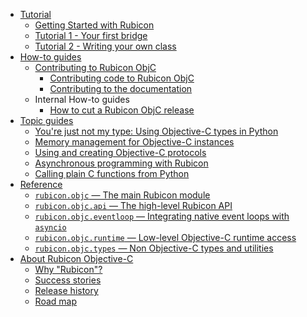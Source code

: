 <!-- rumdl-disable-line MD041 -->

<!-- rumdl-disable MD007 -->

- [Tutorial](tutorial/index.md)
    - [Getting Started with Rubicon](tutorial/tutorial-0.md)
    - [Tutorial 1 - Your first bridge](tutorial/tutorial-1.md)
    - [Tutorial 2 - Writing your own class](tutorial/tutorial-2.md)
- [How-to guides](how-to/index.md)
    - [Contributing to Rubicon ObjC](how-to/contribute/index.md)
        - [Contributing code to Rubicon ObjC](how-to/contribute/code.md)
        - [Contributing to the documentation](how-to/contribute/docs.md)
    - Internal How-to guides
        - [How to cut a Rubicon ObjC release](how-to/internal/release.md)
- [Topic guides](topics/index.md)
    - [You're just not my type: Using Objective-C types in Python](topics/type-mapping.md)
    - [Memory management for Objective-C instances](topics/memory-management.md)
    - [Using and creating Objective-C protocols](topics/protocols.md)
    - [Asynchronous programming with Rubicon](topics/async.md)
    - [Calling plain C functions from Python](topics/c-functions.md)
- [Reference](reference/index.md)
    - [`rubicon.objc` — The main Rubicon module](reference/rubicon-objc.md)
    - [`rubicon.objc.api` — The high-level Rubicon API](reference/rubicon-objc-api.md)
    - [`rubicon.objc.eventloop` — Integrating native event loops with `asyncio`](reference/rubicon-objc-eventloop.md)
    - [`rubicon.objc.runtime` — Low-level Objective-C runtime access](reference/rubicon-objc-runtime.md)
    - [`rubicon.objc.types` — Non Objective-C types and utilities](reference/rubicon-objc-types.md)
- [About Rubicon Objective-C](about/index.md)
    - [Why "Rubicon"?](about/faq.md)
    - [Success stories](about/success.md)
    - [Release history](about/releases.md)
    - [Road map](about/roadmap.md)
